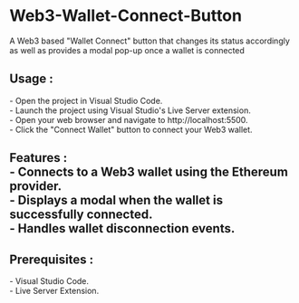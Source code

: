 # Web3-Wallet-Connect-Button
A Web3 based "Wallet Connect" button that changes its status accordingly as well as provides a modal pop-up once a wallet is connected

<h2>Usage :</h2>
- Open the project in Visual Studio Code.<br>
- Launch the project using Visual Studio's Live Server extension.<br>
- Open your web browser and navigate to http://localhost:5500.<br>
- Click the "Connect Wallet" button to connect your Web3 wallet.<br>

<h2>Features :</2><br>
- Connects to a Web3 wallet using the Ethereum provider.<br>
- Displays a modal when the wallet is successfully connected.<br>
- Handles wallet disconnection events.<br>
  
<h2>Prerequisites :</h2>
- Visual Studio Code.<br>
- Live Server Extension.<br>
